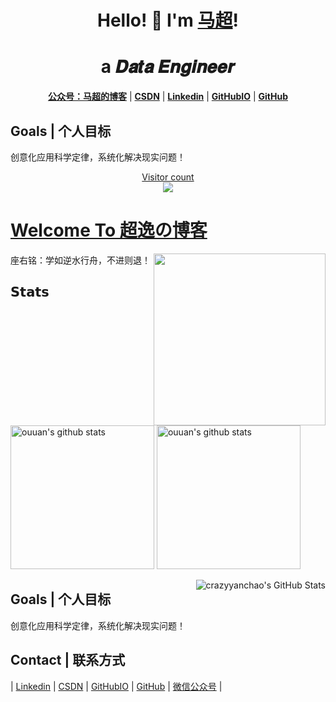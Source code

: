 
<h1 align="center"> Hello! 👋  I'm <a href="https://github.com/crazyyanchao">马超</a>!</h1>
<h1 align="center">a 𝑫𝒂𝒕𝒂 𝑬𝒏𝒈𝒊𝒏𝒆𝒆𝒓  </h1>

<p align="center">
  <strong><a href="https://img-blog.csdnimg.cn/20210418163715965.gif">公众号：马超的博客</a></strong> |
  <strong><a href="https://yc-ma.blog.csdn.net">CSDN</a></strong> |
  <strong><a href="https://www.linkedin.com/in/yanchao-ma-0624b3b7/">Linkedin</a></strong> |
  <strong><a href="https://crazyyanchao.github.io/blog">GitHubIO</a></strong>  |
  <strong><a href="https://github.com/crazyyanchao">GitHub</a></strong>  
</p>

## Goals | 个人目标
创意化应用科学定律，系统化解决现实问题！

<a href="https://alili.tech"><p align="center"> Visitor count<br> <img src="https://profile-counter.glitch.me/crazyyanchao/count.svg" /></a>

#  [Welcome To 超逸の博客](https://yangchaoyi.vip/)
<a href="https://alili.tech"><img src="https://media.giphy.com/media/SWoSkN6DxTszqIKEqv/giphy.gif" align="right" height="275" /></a>

座右铭：学如逆水行舟，不进则退！


## 𝗦𝘁𝗮𝘁𝘀

<p align="left">
<img alt="ouuan's github stats" height='230' src="https://github-readme-stats.vercel.app/api?username=Chocolate1999&show_icons=true&include_all_commits=true">
<img alt="ouuan's github stats" height='230' src="https://github-readme-stats.vercel.app/api/top-langs/?username=Chocolate1999">
</p>




<img align="right" src="https://github-readme-stats.vercel.app/api?username=crazyyanchao&show_icons=true&icon_color=805AD5&text_color=2edfa3&bg_color=ffffff&hide_title=true&title_color=20a0ff" alt="crazyyanchao's GitHub Stats">

## Goals | 个人目标
创意化应用科学定律，系统化解决现实问题！

## Contact | 联系方式

| [Linkedin](https://www.linkedin.com/in/yanchao-ma-0624b3b7/) | [CSDN](https://yc-ma.blog.csdn.net) | [GitHubIO](https://crazyyanchao.github.io/blog) | [GitHub](https://github.com/crazyyanchao) | [微信公众号](https://img-blog.csdnimg.cn/20210418163715965.gif) |
